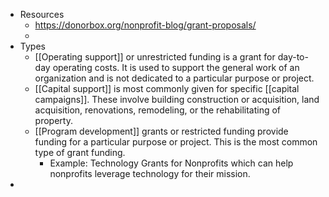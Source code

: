 - Resources
	- https://donorbox.org/nonprofit-blog/grant-proposals/
	-
- Types
	- [[Operating support]] or unrestricted funding is a grant for day-to-day operating costs. It is used to support the general work of an organization and is not dedicated to a particular purpose or project.
	- [[Capital support]] is most commonly given for specific [[capital campaigns]]. These involve building construction or acquisition, land acquisition, renovations, remodeling, or the rehabilitating of property.
	- [[Program development]] grants or restricted funding provide funding for a particular purpose or project. This is the most common type of grant funding.
		- Example: Technology Grants for Nonprofits which can help nonprofits leverage technology for their mission.
-